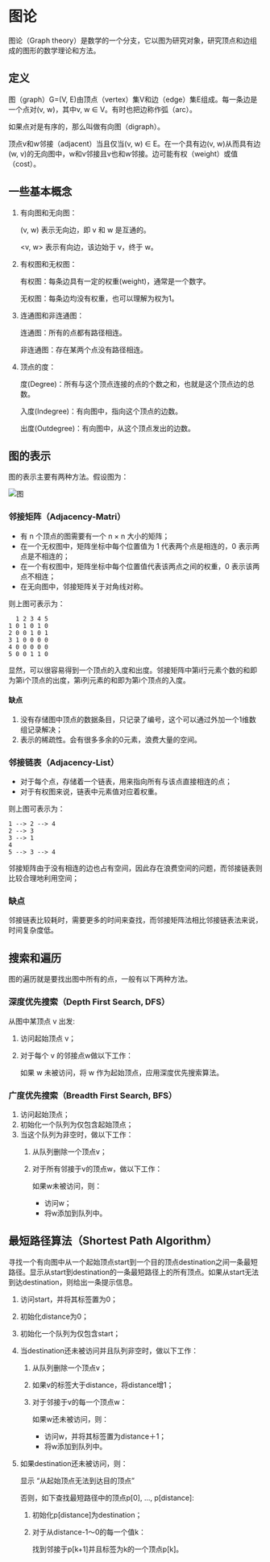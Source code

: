 # 图论

图论（Graph theory）是数学的一个分支，它以图为研究对象，研究顶点和边组成的图形的数学理论和方法。

## 定义

图（graph）G=(V, E)由顶点（vertex）集V和边（edge）集E组成。每一条边是一个点对(v, w)，其中v, w ∈ V。有时也把边称作弧（arc）。

如果点对是有序的，那么叫做有向图（digraph）。

顶点v和w邻接（adjacent）当且仅当(v, w) ∈ E。在一个具有边(v, w)从而具有边(w, v)的无向图中，w和v邻接且v也和w邻接。边可能有权（weight）或值（cost）。

## 一些基本概念

1. 有向图和无向图：

    (v, w) 表示无向边，即 v 和 w 是互通的。

    <v, w> 表示有向边，该边始于 v，终于 w。

2. 有权图和无权图：

    有权图：每条边具有一定的权重(weight)，通常是一个数字。

    无权图：每条边均没有权重，也可以理解为权为1。

3. 连通图和非连通图：

    连通图：所有的点都有路径相连。

    非连通图：存在某两个点没有路径相连。

4. 顶点的度：

    度(Degree)：所有与这个顶点连接的点的个数之和，也就是这个顶点边的总数。

    入度(Indegree)：有向图中，指向这个顶点的边数。

    出度(Outdegree)：有向图中，从这个顶点发出的边数。

## 图的表示

图的表示主要有两种方法。假设图为：

![图](http://s16.sinaimg.cn/mw690/001Jla3fzy6VdHx9Kub2f&690)

### 邻接矩阵（Adjacency-Matri）

* 有 n 个顶点的图需要有一个 n × n 大小的矩阵；
* 在一个无权图中，矩阵坐标中每个位置值为 1 代表两个点是相连的，0 表示两点是不相连的；
* 在一个有权图中，矩阵坐标中每个位置值代表该两点之间的权重，0 表示该两点不相连；
* 在无向图中，邻接矩阵关于对角线对称。

则上图可表示为：

      1 2 3 4 5
    1 0 1 0 1 0
    2 0 0 1 0 1
    3 1 0 0 0 0
    4 0 0 0 0 0
    5 0 0 1 1 0

显然，可以很容易得到一个顶点的入度和出度。邻接矩阵中第i行元素个数的和即为第i个顶点的出度，第i列元素的和即为第i个顶点的入度。

#### 缺点

1. 没有存储图中顶点的数据条目，只记录了编号，这个可以通过外加一个1维数组记录解决；
2. 表示的稀疏性。会有很多多余的0元素，浪费大量的空间。

### 邻接链表（Adjacency-List）

* 对于每个点，存储着一个链表，用来指向所有与该点直接相连的点；
* 对于有权图来说，链表中元素值对应着权重。

则上图可表示为：

    1 --> 2 --> 4
    2 --> 3
    3 --> 1
    4
    5 --> 3 --> 4

邻接矩阵由于没有相连的边也占有空间，因此存在浪费空间的问题，而邻接链表则比较合理地利用空间；

### 缺点

邻接链表比较耗时，需要更多的时间来查找，而邻接矩阵法相比邻接链表法来说，时间复杂度低。

## 搜索和遍历

图的遍历就是要找出图中所有的点，一般有以下两种方法。

### 深度优先搜索（Depth First Search, DFS）

从图中某顶点 v 出发:

1. 访问起始顶点 v；
2. 对于每个 v 的邻接点w做以下工作：

    如果 w 未被访问，将 w 作为起始顶点，应用深度优先搜索算法。

### 广度优先搜索（Breadth First Search, BFS）

1. 访问起始顶点；
2. 初始化一个队列为仅包含起始顶点；
3. 当这个队列为非空时，做以下工作：
    1. 从队列删除一个顶点v；
    2. 对于所有邻接于v的顶点w，做以下工作：

        如果w未被访问，则：
        * 访问w；
        * 将w添加到队列中。

## 最短路径算法（Shortest Path Algorithm）

寻找一个有向图中从一个起始顶点start到一个目的顶点destination之间一条最短路径。显示从start到destination的一条最短路径上的所有顶点。如果从start无法到达destination，则给出一条提示信息。

1. 访问start，并将其标签置为0；
2. 初始化distance为0；
3. 初始化一个队列为仅包含start；
4. 当destination还未被访问并且队列非空时，做以下工作：
    1. 从队列删除一个顶点v；
    2. 如果v的标签大于distance，将distance增1；
    3. 对于邻接于v的每一个顶点w：

        如果w还未被访问，则：
        * 访问w，并将其标签置为distance＋1；
        * 将w添加到队列中。
5. 如果destination还未被访问，则：

    显示 “从起始顶点无法到达目的顶点”

    否则，如下查找最短路径中的顶点p[0], ..., p[distance]:

    1. 初始化p[distance]为destination；
    2. 对于从distance-1～0的每一个值k：

        找到邻接于p[k+1]并且标签为k的一个顶点p[k]。
